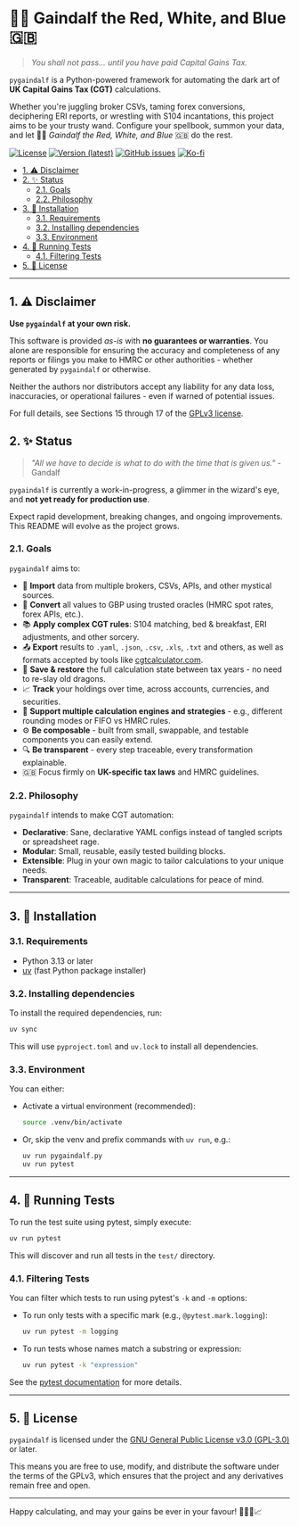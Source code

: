 # 🧙‍♂️ Gaindalf the Red, White, and Blue 🇬🇧 <!-- omit in toc -->

> *You shall not pass... until you have paid Capital Gains Tax.*

`pygaindalf` is a Python-powered framework for automating the dark art of **UK Capital Gains Tax (CGT)** calculations.

Whether you're juggling broker CSVs, taming forex conversions, deciphering ERI reports, or wrestling with S104 incantations, this project aims to be your trusty wand. Configure your spellbook, summon your data, and let 🧙‍♂️ *Gaindalf the Red, White, and Blue* 🇬🇧 do the rest.

[![License](https://img.shields.io/github/license/ruipin/pygaindalf)](LICENSE)
[![Version (latest)](https://img.shields.io/github/v/release/ruipin/pygaindalf)](https://github.com/ruipin/pygaindalf/releases/latest)
[![GitHub issues](https://img.shields.io/github/issues-raw/ruipin/pygaindalf)](https://github.com/ruipin/pygaindalf/issues)
[![Ko-fi](https://img.shields.io/badge/-buy%20me%20a%20coffee-%23FF5E5B?logo=Ko-fi&logoColor=white)](https://ko-fi.com/ruipin)


- [1. ⚠️ Disclaimer](#1-️-disclaimer)
- [2. ✨ Status](#2--status)
  - [2.1. Goals](#21-goals)
  - [2.2. Philosophy](#22-philosophy)
- [3. 🚀 Installation](#3--installation)
  - [3.1. Requirements](#31-requirements)
  - [3.2. Installing dependencies](#32-installing-dependencies)
  - [3.3. Environment](#33-environment)
- [4. 🧪 Running Tests](#4--running-tests)
  - [4.1. Filtering Tests](#41-filtering-tests)
- [5. 📜 License](#5--license)

---


## 1. ⚠️ Disclaimer

**Use `pygaindalf` at your own risk.**

This software is provided *as-is* with **no guarantees or warranties**. You alone are responsible for ensuring the accuracy and completeness of any reports or filings you make to HMRC or other authorities - whether generated by `pygaindalf` or otherwise.

Neither the authors nor distributors accept any liability for any data loss, inaccuracies, or operational failures - even if warned of potential issues.

For full details, see Sections 15 through 17 of the [GPLv3 license](LICENSE).

## 2. ✨ Status

> *"All we have to decide is what to do with the time that is given us."* - Gandalf

`pygaindalf` is currently a work-in-progress, a glimmer in the wizard's eye, and **not yet ready for production use**.

Expect rapid development, breaking changes, and ongoing improvements. This README will evolve as the project grows.

### 2.1. Goals

`pygaindalf` aims to:

- 🧾 **Import** data from multiple brokers, CSVs, APIs, and other mystical sources.
- 💱 **Convert** all values to GBP using trusted oracles (HMRC spot rates, forex APIs, etc.).
- 📚 **Apply complex CGT rules**: S104 matching, bed & breakfast, ERI adjustments, and other sorcery.
- 📤 **Export** results to `.yaml`, `.json`, `.csv`, `.xls`, `.txt` and others, as well as formats accepted by tools like [cgtcalculator.com](https://cgtcalculator.com).
- 💾 **Save & restore** the full calculation state between tax years - no need to re-slay old dragons.
- 📈 **Track** your holdings over time, across accounts, currencies, and securities.
- 🧩 **Support multiple calculation engines and strategies** - e.g., different rounding modes or FIFO vs HMRC rules.
- ⚙️ **Be composable** - built from small, swappable, and testable components you can easily extend.
- 🔍 **Be transparent** - every step traceable, every transformation explainable.
- 🇬🇧 Focus firmly on **UK-specific tax laws** and HMRC guidelines.

### 2.2. Philosophy

`pygaindalf` intends to make CGT automation:

- **Declarative**: Sane, declarative YAML configs instead of tangled scripts or spreadsheet rage.
- **Modular**: Small, reusable, easily tested building blocks.
- **Extensible**: Plug in your own magic to tailor calculations to your unique needs.
- **Transparent**: Traceable, auditable calculations for peace of mind.

---

## 3. 🚀 Installation

### 3.1. Requirements

- Python 3.13 or later
- [uv](https://github.com/astral-sh/uv) (fast Python package installer)

### 3.2. Installing dependencies

To install the required dependencies, run:

```sh
uv sync
```

This will use `pyproject.toml` and `uv.lock` to install all dependencies.

### 3.3. Environment

You can either:

- Activate a virtual environment (recommended):
  ```sh
  source .venv/bin/activate
  ```

- Or, skip the venv and prefix commands with `uv run`, e.g.:
  ```sh
  uv run pygaindalf.py
  uv run pytest
  ```

---

## 4. 🧪 Running Tests

To run the test suite using pytest, simply execute:

```sh
uv run pytest
```

This will discover and run all tests in the `test/` directory.

### 4.1. Filtering Tests

You can filter which tests to run using pytest's `-k` and `-m` options:

- To run only tests with a specific mark (e.g., `@pytest.mark.logging`):
  ```sh
  uv run pytest -m logging
  ```
- To run tests whose names match a substring or expression:
  ```sh
  uv run pytest -k "expression"
  ```

See the [pytest documentation](https://docs.pytest.org/en/stable/how-to/mark.html) for more details.

---

## 5. 📜 License

`pygaindalf` is licensed under the [GNU General Public License v3.0 (GPL-3.0)](LICENSE) or later.

This means you are free to use, modify, and distribute the software under the terms of the GPLv3, which ensures that the project and any derivatives remain free and open.

---

Happy calculating, and may your gains be ever in your favour! 🧙‍♂️🚀📈